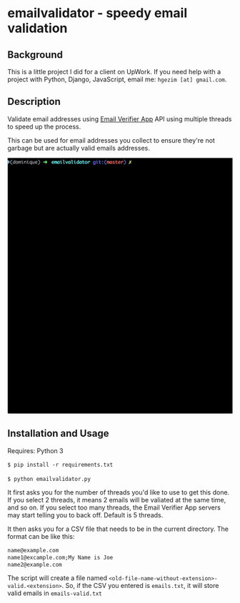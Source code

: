 # emailvalidator - speedy email validation

## Background

This is a little project I did for a client on UpWork. If you need help with a project with Python, Django, JavaScript, email me: `hgezim [at] gmail.com`.

## Description

Validate email addresses using [Email Verifier App](http://emailverifierapp.com/) API using multiple threads to speed up the process.

This can be used for email addresses you collect to ensure they're not garbage but are actually valid emails addresses.

![demo.gif](demo.gif)

## Installation and Usage

 Requires: Python 3

 ```
 $ pip install -r requirements.txt

 $ python emailvalidator.py
```

It first asks you for the number of threads you'd like to use to get this done. If you select 2 threads, it means 2 emails will be valiated at the same time, and so on. If you select too many threads, the Email Verifier App servers may start telling you to back off. Default is 5 threads.

It then asks you for a CSV file that needs to be in the current directory. The format can be like this:

```
name@example.com
name1@excample.com;My Name is Joe
name2@example.com
```

The script will create a file named `<old-file-name-without-extension>-valid.<extension>`. So, if the CSV you entered is `emails.txt`, it will store valid emails in `emails-valid.txt`